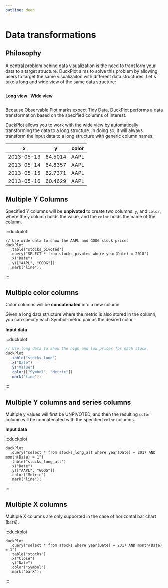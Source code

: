```yaml
---
outline: deep
---
```


# Data transformations

## Philosophy

A central problem behind data visualization is the need to transform your data
to a target structure. DuckPlot aims to solve this problem by allowing users to
target the same visualizaiton with different data structures. Let's take a long
and wide view of the same data structure:

<div style="display: flex; gap: 10px;">
<div>

**Long view**
<CSVPreview fileName="data/stocks.csv" :columns="['Symbol', 'Date', 'Open']" />

</div>
<div>

**Wide view**
<CSVPreview fileName="data/stocks_wide.csv" :columns="['Date', 'AAPL',	'AMZN']" />

</div>
</div>

Because Observable Plot marks [expect Tidy
Data](https://observablehq.com/plot/features/marks#marks-have-tidy-data),
DuckPlot performs a data transformation based on the specified columns of
interest.

DuckPlot allows you to work with the wide view by automatically transforming
the data to a long structure. In doing so, it will always transform the input
data to a long structure with generic column names:

| x          | y       | color |
| ---------- | ------- | ----- |
| 2013-05-13 | 64.5014 | AAPL  |
| 2013-05-14 | 64.8357 | AAPL  |
| 2013-05-15 | 62.7371 | AAPL  |
| 2013-05-16 | 60.4629 | AAPL  |

## Multiple Y Columns

Specified Y columns will be **unpivoted** to create two columns: `y`, and `color`,
where the `y` column holds the value, and the `color` holds the name of the
column.

:::duckplot

```js-vue
// Use wide data to show the AAPL and GOOG stock prices
duckPlot
  .table("stocks_pivoted")
  .query("SELECT * from stocks_pivoted where year(Date) = 2018")
  .x("Date")
  .y(["AAPL", "GOOG"])
  .mark("line");
```

:::

## Multiple color columns

Color columns will be **concatenated** into a new column

Given a long data structure where the metric is also stored in the column,
you can specify each Symbol-metric pair as the desired color.

**Input data**
<CSVPreview fileName="data/stocks_long.csv"  />

:::duckplot

```js
// Use long data to show the high and low prices for each stock
duckPlot
  .table("stocks_long")
  .x("Date")
  .y("Value")
  .color(["Symbol", "Metric"])
  .mark("line");
```

:::

## Multiple Y columns and series columns

Multiple y values will first be UNPIVOTED, and then the resulting `color` column will
be concatenated with the specified `color` columns.

**Input data**
<CSVPreview fileName="data/stocks_long_alt.csv"  />

:::duckplot

```js-vue
duckPlot
  .query("select * from stocks_long_alt where year(Date) = 2017 AND month(Date) = 1")
  .table("stocks_long_alt")
  .x("Date")
  .y(["AAPL", "GOOG"])
  .color("Metric")
  .mark("line");

```

:::

## Multiple X columns

Multiple X columns are only supported in the case of horizontal bar chart
(`barX`).

:::duckplot

```js-vue
duckPlot
  .query("select * from stocks where year(Date) = 2017 AND month(Date) = 1")
  .table("stocks")
  .x("Close")
  .y("Date")
  .color("Symbol")
  .mark("barX");

```

:::
